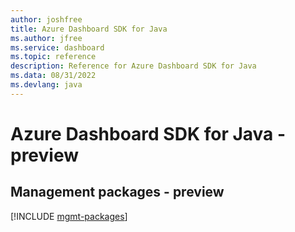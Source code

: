```yaml
---
author: joshfree
title: Azure Dashboard SDK for Java
ms.author: jfree
ms.service: dashboard
ms.topic: reference
description: Reference for Azure Dashboard SDK for Java
ms.data: 08/31/2022
ms.devlang: java
---
```

# Azure Dashboard SDK for Java - preview

## Management packages - preview
[!INCLUDE [mgmt-packages](dashboard-mgmt-index.md)]